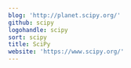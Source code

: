 ```yaml
---
blog: 'http://planet.scipy.org/'
github: scipy
logohandle: scipy
sort: scipy
title: SciPy
website: 'https://www.scipy.org/'
---
```

